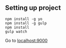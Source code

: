 ## Setting up project

```
npm install -g yo
npm install -g gulp
npm install
gulp watch
```

Go to [localhost:9000](http://localhost:9000)
